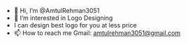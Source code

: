 - 👋 Hi, I’m @AmtulRehman3051
- 👀 I’m interested in Logo Designing
- I can design best logo for you at less price
- 📫 How to reach me Gmail: amtulrehman3051@gmail.com

<!---
AmtulRehman3051/AmtulRehman3051 is a ✨ special ✨ repository because its `README.md` (this file) appears on your GitHub profile.
You can click the Preview link to take a look at your changes.
--->
